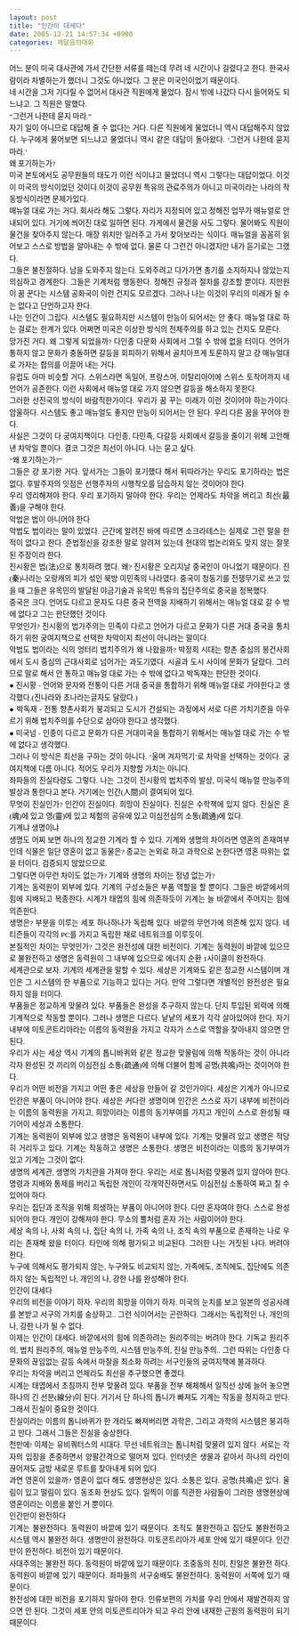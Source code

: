 ```yaml
---
layout: post
title: "인간이 대세다"
date: 2005-12-21 14:57:34 +0900
categories: 깨달음의대화
---
```

<P style="FONT-SIZE: 10pt; MARGIN: 0pt; COLOR: #000000; TEXT-INDENT: 0pt; LINE-HEIGHT: 160%; FONT-FAMILY: '바탕'; TEXT-ALIGN: justify">어느 분이 미국 대사관에 가서 간단한 서류를 떼는데 무려 네 시간이나 걸렸다고 한다. 한국사람이라 차별하는가 했더니 그것도 아니었다. 그 분은 미국인이었기 때문이다. </P> <P style="FONT-SIZE: 10pt; MARGIN: 0pt; COLOR: #000000; TEXT-INDENT: 0pt; LINE-HEIGHT: 160%; FONT-FAMILY: '바탕'; TEXT-ALIGN: justify">  
</P> <P style="FONT-SIZE: 10pt; MARGIN: 0pt; COLOR: #000000; TEXT-INDENT: 0pt; LINE-HEIGHT: 160%; FONT-FAMILY: '바탕'; TEXT-ALIGN: justify">네 시간을 그저 기다릴 수 없어서 대사관 직원에게 물었다. 잠시 밖에 나갔다 다시 들어와도 되느냐고. 그 직원은 말했다. </P> <P style="FONT-SIZE: 10pt; MARGIN: 0pt; COLOR: #000000; TEXT-INDENT: 0pt; LINE-HEIGHT: 160%; FONT-FAMILY: '바탕'; TEXT-ALIGN: justify">  
</P> <P style="FONT-SIZE: 10pt; MARGIN: 0pt; COLOR: #000000; TEXT-INDENT: 0pt; LINE-HEIGHT: 160%; FONT-FAMILY: '바탕'; TEXT-ALIGN: justify">“그런거 나한테 묻지 마라.” </P> <P style="FONT-SIZE: 10pt; MARGIN: 0pt; COLOR: #000000; TEXT-INDENT: 0pt; LINE-HEIGHT: 160%; FONT-FAMILY: '바탕'; TEXT-ALIGN: justify">  
</P> <P style="FONT-SIZE: 10pt; MARGIN: 0pt; COLOR: #000000; TEXT-INDENT: 0pt; LINE-HEIGHT: 160%; FONT-FAMILY: '바탕'; TEXT-ALIGN: justify">자기 일이 아니므로 대답해 줄 수 없다는 거다. 다른 직원에게 물었더니 역시 대답해주지 않았다. 누구에게 물어보면 되느냐고 물었더니 역시 같은 대답이 돌아왔다. ‘그런거 나한테 묻지 마라.’ </P> <P style="FONT-SIZE: 10pt; MARGIN: 0pt; COLOR: #000000; TEXT-INDENT: 0pt; LINE-HEIGHT: 160%; FONT-FAMILY: '바탕'; TEXT-ALIGN: justify">  
</P> <P style="FONT-SIZE: 10pt; MARGIN: 0pt; COLOR: #000000; TEXT-INDENT: 0pt; LINE-HEIGHT: 160%; FONT-FAMILY: '바탕'; TEXT-ALIGN: justify">왜 포기하는가? </P> <P style="FONT-SIZE: 10pt; MARGIN: 0pt; COLOR: #000000; TEXT-INDENT: 0pt; LINE-HEIGHT: 160%; FONT-FAMILY: '바탕'; TEXT-ALIGN: justify">미국 본토에서도 공무원들의 태도가 이런 식이냐고 물었더니 역시 그렇다는 대답이었다. 이것이 미국의 방식이었던 것이다.이것이 공무원 특유의 관료주의가 아니고 미국이라는 나라의 작동방식이라면 문제가있다. </P> <P style="FONT-SIZE: 10pt; MARGIN: 0pt; COLOR: #000000; TEXT-INDENT: 0pt; LINE-HEIGHT: 160%; FONT-FAMILY: '바탕'; TEXT-ALIGN: justify">  
</P> <P style="FONT-SIZE: 10pt; MARGIN: 0pt; COLOR: #000000; TEXT-INDENT: 0pt; LINE-HEIGHT: 160%; FONT-FAMILY: '바탕'; TEXT-ALIGN: justify">매뉴얼 대로 가는 거다. 회사라 해도 그렇다. 자리가 지정되어 있고 정해진 업무가 매뉴얼로 안내되어 있다. 거기에 씌어진 대로 일하면 된다. 가게에서 물건을 사도 그렇다. 물어봐도 직원이 물건을 찾아주지 않는다. 매장 위치만 일러주고 가서 찾아보라는 식이다. 매뉴얼을 꼼꼼히 읽어보고 스스로 방법을 알아내는 수 밖에 없다. 물론 다 그런건 아니겠지만 내가 듣기로는 그랬다. </P> <P style="FONT-SIZE: 10pt; MARGIN: 0pt; COLOR: #000000; TEXT-INDENT: 0pt; LINE-HEIGHT: 160%; FONT-FAMILY: '바탕'; TEXT-ALIGN: justify">  
</P> <P style="FONT-SIZE: 10pt; MARGIN: 0pt; COLOR: #000000; TEXT-INDENT: 0pt; LINE-HEIGHT: 160%; FONT-FAMILY: '바탕'; TEXT-ALIGN: justify">그들은 불친절하다. 남을 도와주지 않는다. 도와주려고 다가가면 총기를 소지하지나 않았는지 의심하고 경계한다. 그들은 기계처럼 행동한다. 정해진 규정과 절차를 강조할 뿐이다. 지만원이 꿈 꾼다는 시스템 공화국이 이런 건지도 모르겠다. 그러나 나는 이것이 우리의 미래가 될 수는 없다고 단언하고자 한다. </P> <P style="FONT-SIZE: 10pt; MARGIN: 0pt; COLOR: #000000; TEXT-INDENT: 0pt; LINE-HEIGHT: 160%; FONT-FAMILY: '바탕'; TEXT-ALIGN: justify">  
</P> <P style="FONT-SIZE: 10pt; MARGIN: 0pt; COLOR: #000000; TEXT-INDENT: 0pt; LINE-HEIGHT: 160%; FONT-FAMILY: '바탕'; TEXT-ALIGN: justify">나는 인간이 그립다. 시스템도 필요하지만 시스템이 만능이 되어서는 안 좋다. 매뉴얼 대로 하는 걸로는 한계가 있다. 어쩌면 미국은 이상한 방식의 전체주의를 하고 있는 건지도 모른다. </P> <P style="FONT-SIZE: 10pt; MARGIN: 0pt; COLOR: #000000; TEXT-INDENT: 0pt; LINE-HEIGHT: 160%; FONT-FAMILY: '바탕'; TEXT-ALIGN: justify">  
</P> <P style="FONT-SIZE: 10pt; MARGIN: 0pt; COLOR: #000000; TEXT-INDENT: 0pt; LINE-HEIGHT: 160%; FONT-FAMILY: '바탕'; TEXT-ALIGN: justify">망가진 거다. 왜 그렇게 되었을까? 다인종 다문화 사회에서 그럴 수 밖에 없을 터이다. 언어가 통하지 않고 문화가 충돌하면 갈등을 회피하기 위해서 골치아프게 토론하지 말고 걍 매뉴얼대로 가자는 합의를 이끌어 내는 거다. </P> <P style="FONT-SIZE: 10pt; MARGIN: 0pt; COLOR: #000000; TEXT-INDENT: 0pt; LINE-HEIGHT: 160%; FONT-FAMILY: '바탕'; TEXT-ALIGN: justify">  
</P> <P style="FONT-SIZE: 10pt; MARGIN: 0pt; COLOR: #000000; TEXT-INDENT: 0pt; LINE-HEIGHT: 160%; FONT-FAMILY: '바탕'; TEXT-ALIGN: justify">유럽도 아마 비슷할 거다. 스위스라면 독일어, 프랑스어, 이탈리아어에 스위스 토착어까지 네 언어가 공존한다. 이런 사회에서 매뉴얼 대로 가지 않으면 갈등을 해소하지 못한다. </P> <P style="FONT-SIZE: 10pt; MARGIN: 0pt; COLOR: #000000; TEXT-INDENT: 0pt; LINE-HEIGHT: 160%; FONT-FAMILY: '바탕'; TEXT-ALIGN: justify">  
</P> <P style="FONT-SIZE: 10pt; MARGIN: 0pt; COLOR: #000000; TEXT-INDENT: 0pt; LINE-HEIGHT: 160%; FONT-FAMILY: '바탕'; TEXT-ALIGN: justify">그러한 선진국의 방식이 바람직한가이다. 우리가 꿈 꾸는 미래가 이런 것이어야 하는가이다. 암울하다. 시스템도 좋고 매뉴얼도 좋지만 만능이 되어서는 안 된다. 우리 다른 꿈을 꾸어야 한다. </P> <P style="FONT-SIZE: 10pt; MARGIN: 0pt; COLOR: #000000; TEXT-INDENT: 0pt; LINE-HEIGHT: 160%; FONT-FAMILY: '바탕'; TEXT-ALIGN: justify">  
</P> <P style="FONT-SIZE: 10pt; MARGIN: 0pt; COLOR: #000000; TEXT-INDENT: 0pt; LINE-HEIGHT: 160%; FONT-FAMILY: '바탕'; TEXT-ALIGN: justify">사실은 그것이 다 궁여지책이다. 다인종, 다민족, 다갈등 사회에서 갈등을 줄이기 위해 고안해낸 차악일 뿐이다. 결코 그것은 최선이 아니다. 나는 묻고 싶다. </P> <P style="FONT-SIZE: 10pt; MARGIN: 0pt; COLOR: #000000; TEXT-INDENT: 0pt; LINE-HEIGHT: 160%; FONT-FAMILY: '바탕'; TEXT-ALIGN: justify">  
</P> <P style="FONT-SIZE: 10pt; MARGIN: 0pt; COLOR: #000000; TEXT-INDENT: 0pt; LINE-HEIGHT: 160%; FONT-FAMILY: '바탕'; TEXT-ALIGN: justify">“왜 포기하는가?” </P> <P style="FONT-SIZE: 10pt; MARGIN: 0pt; COLOR: #000000; TEXT-INDENT: 0pt; LINE-HEIGHT: 160%; FONT-FAMILY: '바탕'; TEXT-ALIGN: justify">  
</P> <P style="FONT-SIZE: 10pt; MARGIN: 0pt; COLOR: #000000; TEXT-INDENT: 0pt; LINE-HEIGHT: 160%; FONT-FAMILY: '바탕'; TEXT-ALIGN: justify">그들은 걍 포기한 거다. 앞서가는 그들이 포기했다 해서 뒤따라가는 우리도 포기하라는 법은 없다. 후발주자의 잇점은 선행주자의 시행착오를 답습하지 않는 것이어야 한다. </P> <P style="FONT-SIZE: 10pt; MARGIN: 0pt; COLOR: #000000; TEXT-INDENT: 0pt; LINE-HEIGHT: 160%; FONT-FAMILY: '바탕'; TEXT-ALIGN: justify">  
</P> <P style="FONT-SIZE: 10pt; MARGIN: 0pt; COLOR: #000000; TEXT-INDENT: 0pt; LINE-HEIGHT: 160%; FONT-FAMILY: '바탕'; TEXT-ALIGN: justify">우리 영리해져야 한다. 우리 포기하지 말아야 한다. 우리는 언제라도 차악을 버리고 최선(最善)을 구해야 한다. </P> <P style="FONT-SIZE: 10pt; MARGIN: 0pt; COLOR: #000000; TEXT-INDENT: 0pt; LINE-HEIGHT: 160%; FONT-FAMILY: '바탕'; TEXT-ALIGN: justify">  
</P> <P style="FONT-SIZE: 10pt; MARGIN: 0pt; COLOR: #000000; TEXT-INDENT: 0pt; LINE-HEIGHT: 160%; FONT-FAMILY: '바탕'; TEXT-ALIGN: justify">악법은 법이 아니어야 한다 </P> <P style="FONT-SIZE: 10pt; MARGIN: 0pt; COLOR: #000000; TEXT-INDENT: 0pt; LINE-HEIGHT: 160%; FONT-FAMILY: '바탕'; TEXT-ALIGN: justify">악법도 법이라는 말이 있었다. 근간에 알려진 바에 따르면 소크라테스는 실제로 그런 말을 한 적이 없다고 한다. 준법정신을 강조한 말로 알려져 있는데 현대의 법논리와도 맞지 않는 잘못된 주장이라 한다. </P> <P style="FONT-SIZE: 10pt; MARGIN: 0pt; COLOR: #000000; TEXT-INDENT: 0pt; LINE-HEIGHT: 160%; FONT-FAMILY: '바탕'; TEXT-ALIGN: justify">  
</P> <P style="FONT-SIZE: 10pt; MARGIN: 0pt; COLOR: #000000; TEXT-INDENT: 0pt; LINE-HEIGHT: 160%; FONT-FAMILY: '바탕'; TEXT-ALIGN: justify">진시황은 법(法)으로 통치하려 했다. 왜? 진시황은 오리지날 중국인이 아니었기 때문이다. 진(秦)나라는 오랑캐의 피가 섞인 북방 이민족의 나라였다. 중국이 청동기를 전쟁무기로 쓰고 있을 때 그들은 유목민의 발달된 야금기술과 유목민 특유의 집단주의로 중국을 정복했다. </P> <P style="FONT-SIZE: 10pt; MARGIN: 0pt; COLOR: #000000; TEXT-INDENT: 0pt; LINE-HEIGHT: 160%; FONT-FAMILY: '바탕'; TEXT-ALIGN: justify">  
</P> <P style="FONT-SIZE: 10pt; MARGIN: 0pt; COLOR: #000000; TEXT-INDENT: 0pt; LINE-HEIGHT: 160%; FONT-FAMILY: '바탕'; TEXT-ALIGN: justify">중국은 크다. 언어도 다르고 문자도 다른 중국 전역을 지배하기 위해서는 매뉴얼 대로 갈 수 밖에 없다고 그는 판단했던 것이다. </P> <P style="FONT-SIZE: 10pt; MARGIN: 0pt; COLOR: #000000; TEXT-INDENT: 0pt; LINE-HEIGHT: 160%; FONT-FAMILY: '바탕'; TEXT-ALIGN: justify">  
</P> <P style="FONT-SIZE: 10pt; MARGIN: 0pt; COLOR: #000000; TEXT-INDENT: 0pt; LINE-HEIGHT: 160%; FONT-FAMILY: '바탕'; TEXT-ALIGN: justify">무엇인가? 진시황의 법가주의는 민족이 다르고 언어가 다르고 문화가 다른 거대 중국을 통치하기 위한 궁여지책으로 선택한 차악이지 최선이 아니라는 말이다. </P> <P style="FONT-SIZE: 10pt; MARGIN: 0pt; COLOR: #000000; TEXT-INDENT: 0pt; LINE-HEIGHT: 160%; FONT-FAMILY: '바탕'; TEXT-ALIGN: justify">  
</P> <P style="FONT-SIZE: 10pt; MARGIN: 0pt; COLOR: #000000; TEXT-INDENT: 0pt; LINE-HEIGHT: 160%; FONT-FAMILY: '바탕'; TEXT-ALIGN: justify">악법도 법이라는 식의 엉터리 법치주의가 왜 나왔을까? 박정희 시대는 향촌 중심의 봉건사회에서 도시 중심의 근대사회로 넘어가는 과도기였다. 시골과 도시 사이에 문화가 달랐다. 그러므로 말로 해서 안 통하고 매뉴얼 대로 가는 수 밖에 없다고 박독재는 판단한 것이다. </P> <P style="FONT-SIZE: 10pt; MARGIN: 0pt; COLOR: #000000; TEXT-INDENT: 0pt; LINE-HEIGHT: 160%; FONT-FAMILY: '바탕'; TEXT-ALIGN: justify">  
</P> <P style="FONT-SIZE: 10pt; MARGIN: 0pt; COLOR: #000000; TEXT-INDENT: 0pt; LINE-HEIGHT: 160%; FONT-FAMILY: '바탕'; TEXT-ALIGN: justify">● 진시황 - 언어와 문자와 전통이 다른 거대 중국을 통합하기 위해 매뉴얼 대로 가야한다고 생각했다.(진나라와 초나라는글자도 달랐다.) </P> <P style="FONT-SIZE: 10pt; MARGIN: 0pt; COLOR: #000000; TEXT-INDENT: 0pt; LINE-HEIGHT: 160%; FONT-FAMILY: '바탕'; TEXT-ALIGN: justify">  
</P> <P style="FONT-SIZE: 10pt; MARGIN: 0pt; COLOR: #000000; TEXT-INDENT: 0pt; LINE-HEIGHT: 160%; FONT-FAMILY: '바탕'; TEXT-ALIGN: justify">● 박독재 - 전통 향촌사회가 붕괴되고 도시가 건설되는 과정에서 서로 다른 가치기준을 아우르기 위해 법치주의를 수단으로 삼아야 한다고 생각했다. </P> <P style="FONT-SIZE: 10pt; MARGIN: 0pt; COLOR: #000000; TEXT-INDENT: 0pt; LINE-HEIGHT: 160%; FONT-FAMILY: '바탕'; TEXT-ALIGN: justify">  
</P> <P style="FONT-SIZE: 10pt; MARGIN: 0pt; COLOR: #000000; TEXT-INDENT: 0pt; LINE-HEIGHT: 160%; FONT-FAMILY: '바탕'; TEXT-ALIGN: justify">● 미국넘 - 인종이 다르고 문화가 다른 거대미국을 통합하기 위해서는 매뉴얼 대로 가는 수 밖에 없다고 생각했다. </P> <P style="FONT-SIZE: 10pt; MARGIN: 0pt; COLOR: #000000; TEXT-INDENT: 0pt; LINE-HEIGHT: 160%; FONT-FAMILY: '바탕'; TEXT-ALIGN: justify">  
</P> <P style="FONT-SIZE: 10pt; MARGIN: 0pt; COLOR: #000000; TEXT-INDENT: 0pt; LINE-HEIGHT: 160%; FONT-FAMILY: '바탕'; TEXT-ALIGN: justify">그러나 이 방식은 최선을 구하는 것이 아니다. ‘울며 겨자먹기’로 차악을 선택하는 것이다. 궁여지책에 다름 아니다. 적어도 우리가 지향할 가치는 아니다. </P> <P style="FONT-SIZE: 10pt; MARGIN: 0pt; COLOR: #000000; TEXT-INDENT: 0pt; LINE-HEIGHT: 160%; FONT-FAMILY: '바탕'; TEXT-ALIGN: justify">  
</P> <P style="FONT-SIZE: 10pt; MARGIN: 0pt; COLOR: #000000; TEXT-INDENT: 0pt; LINE-HEIGHT: 160%; FONT-FAMILY: '바탕'; TEXT-ALIGN: justify">좌파들의 진실타령도 그렇다. 나는 그것이 진시황의 법치주의 발상, 미국식 매뉴얼 만능주의 발상과 통한다고 본다. 거기에는 인간(人間)이 결여되어 있다. </P> <P style="FONT-SIZE: 10pt; MARGIN: 0pt; COLOR: #000000; TEXT-INDENT: 0pt; LINE-HEIGHT: 160%; FONT-FAMILY: '바탕'; TEXT-ALIGN: justify">  
</P> <P style="FONT-SIZE: 10pt; MARGIN: 0pt; COLOR: #000000; TEXT-INDENT: 0pt; LINE-HEIGHT: 160%; FONT-FAMILY: '바탕'; TEXT-ALIGN: justify">무엇이 진실인가? 인간이 진실이다. 희망이 진실이다. 진실은 수학책에 있지 않다. 진실은 혼(魂)에 있고 영(靈)에 있고 체험의 공유에 있고 이심전심의 소통(疏通)에 있다. </P> <P style="FONT-SIZE: 10pt; MARGIN: 0pt; COLOR: #000000; TEXT-INDENT: 0pt; LINE-HEIGHT: 160%; FONT-FAMILY: '바탕'; TEXT-ALIGN: justify">  
</P> <P style="FONT-SIZE: 10pt; MARGIN: 0pt; COLOR: #000000; TEXT-INDENT: 0pt; LINE-HEIGHT: 160%; FONT-FAMILY: '바탕'; TEXT-ALIGN: justify">기계냐 생명이냐 </P> <P style="FONT-SIZE: 10pt; MARGIN: 0pt; COLOR: #000000; TEXT-INDENT: 0pt; LINE-HEIGHT: 160%; FONT-FAMILY: '바탕'; TEXT-ALIGN: justify">생명도 어찌 보면 하나의 정교한 기계라 할 수 있다. 기계와 생명의 차이라면 영혼의 존재여부인데 식물은 일단 영혼이 없고 동물은? 종교는 논외로 하고 과학으로 논한다면 영혼 따위는 없을 터이다. 검증되지 않았으므로. </P> <P style="FONT-SIZE: 10pt; MARGIN: 0pt; COLOR: #000000; TEXT-INDENT: 0pt; LINE-HEIGHT: 160%; FONT-FAMILY: '바탕'; TEXT-ALIGN: justify">  
</P> <P style="FONT-SIZE: 10pt; MARGIN: 0pt; COLOR: #000000; TEXT-INDENT: 0pt; LINE-HEIGHT: 160%; FONT-FAMILY: '바탕'; TEXT-ALIGN: justify">그렇다면 아무런 차이도 없는가? 기계와 생명의 차이는 정녕 없는가? </P> <P style="FONT-SIZE: 10pt; MARGIN: 0pt; COLOR: #000000; TEXT-INDENT: 0pt; LINE-HEIGHT: 160%; FONT-FAMILY: '바탕'; TEXT-ALIGN: justify">  
</P> <P style="FONT-SIZE: 10pt; MARGIN: 0pt; COLOR: #000000; TEXT-INDENT: 0pt; LINE-HEIGHT: 160%; FONT-FAMILY: '바탕'; TEXT-ALIGN: justify">기계는 동력원이 외부에 있다. 기계의 구성소들은 부품 역할을 할 뿐이다. 그들은 바깥에서의 힘에 지배되고 복종한다. 시계가 태엽의 힘에 의존하듯이 기계는 늘 바깥에서 주어지는 힘에 의존한다. </P> <P style="FONT-SIZE: 10pt; MARGIN: 0pt; COLOR: #000000; TEXT-INDENT: 0pt; LINE-HEIGHT: 160%; FONT-FAMILY: '바탕'; TEXT-ALIGN: justify">  
</P> <P style="FONT-SIZE: 10pt; MARGIN: 0pt; COLOR: #000000; TEXT-INDENT: 0pt; LINE-HEIGHT: 160%; FONT-FAMILY: '바탕'; TEXT-ALIGN: justify">생명은? 부분을 이루는 세포 하나하나가 독립해 있다. 바깥의 무언가에 의존해 있지 않다. 네티즌들이 각각의 PC를 가지고 독립한 채로 네트워크를 이루듯이. </P> <P style="FONT-SIZE: 10pt; MARGIN: 0pt; COLOR: #000000; TEXT-INDENT: 0pt; LINE-HEIGHT: 160%; FONT-FAMILY: '바탕'; TEXT-ALIGN: justify">  
</P> <P style="FONT-SIZE: 10pt; MARGIN: 0pt; COLOR: #000000; TEXT-INDENT: 0pt; LINE-HEIGHT: 160%; FONT-FAMILY: '바탕'; TEXT-ALIGN: justify">본질적인 차이는 무엇인가? 그것은 완전성에 대한 비전이다. 기계는 동력원이 바깥에 있으므로 불완전하고 생명은 동력원이 그 내부에 있으므로 에너지 순환 1사이클이 완전하다. </P> <P style="FONT-SIZE: 10pt; MARGIN: 0pt; COLOR: #000000; TEXT-INDENT: 0pt; LINE-HEIGHT: 160%; FONT-FAMILY: '바탕'; TEXT-ALIGN: justify">  
</P> <P style="FONT-SIZE: 10pt; MARGIN: 0pt; COLOR: #000000; TEXT-INDENT: 0pt; LINE-HEIGHT: 160%; FONT-FAMILY: '바탕'; TEXT-ALIGN: justify">세계관으로 보자. 기계의 세계관을 말할 수 있다. 세상은 기계와도 같은 정교한 시스템이며 개인은 그 시스템의 한 부품으로 기능하고 있다는 거다. 만약 그렇다면 개별적인 완전성은 필요하지 않을 터이다. </P> <P style="FONT-SIZE: 10pt; MARGIN: 0pt; COLOR: #000000; TEXT-INDENT: 0pt; LINE-HEIGHT: 160%; FONT-FAMILY: '바탕'; TEXT-ALIGN: justify">  
</P> <P style="FONT-SIZE: 10pt; MARGIN: 0pt; COLOR: #000000; TEXT-INDENT: 0pt; LINE-HEIGHT: 160%; FONT-FAMILY: '바탕'; TEXT-ALIGN: justify">부품들은 정교하게 맞물려 있다. 부품들은 완성을 추구하지 않는다. 단지 투입된 외력에 의해 기계적으로 작동할 뿐이다. 그러나 생명은 다르다. 낱낱의 세포가 각각 살아있어야 한다. 자기 내부에 미토콘트리아라는 이름의 동력원을 가지고 각자가 스스로 역할을 찾아내지 않으면 안 된다. </P> <P style="FONT-SIZE: 10pt; MARGIN: 0pt; COLOR: #000000; TEXT-INDENT: 0pt; LINE-HEIGHT: 160%; FONT-FAMILY: '바탕'; TEXT-ALIGN: justify">  
</P> <P style="FONT-SIZE: 10pt; MARGIN: 0pt; COLOR: #000000; TEXT-INDENT: 0pt; LINE-HEIGHT: 160%; FONT-FAMILY: '바탕'; TEXT-ALIGN: justify">우리가 사는 세상 역시 기계의 톱니바퀴와 같은 정교한 맞물림에 의해 작동하는 것이 아니라 각자 완성된 것 끼리의 이심전심 소통(疏通)에 의해 더불어 함께 공명(共鳴)하는 것이어야 한다. </P> <P style="FONT-SIZE: 10pt; MARGIN: 0pt; COLOR: #000000; TEXT-INDENT: 0pt; LINE-HEIGHT: 160%; FONT-FAMILY: '바탕'; TEXT-ALIGN: justify">  
</P> <P style="FONT-SIZE: 10pt; MARGIN: 0pt; COLOR: #000000; TEXT-INDENT: 0pt; LINE-HEIGHT: 160%; FONT-FAMILY: '바탕'; TEXT-ALIGN: justify">우리가 어떤 비전을 가지고 어떤 좋은 세상을 만들어 갈 것인가이다. 세상은 기계가 아니므로 인간은 부품이 아니어야 한다. 세상은 커다란 생명이며 인간은 스스로 자기 내부에 비전이라는 이름의 동력원을 가지고, 희망이라는 이름의 동기부여를 가지고 개인이 스스로 완성될 때 기어이 세상과 소통한다. </P> <P style="FONT-SIZE: 10pt; MARGIN: 0pt; COLOR: #000000; TEXT-INDENT: 0pt; LINE-HEIGHT: 160%; FONT-FAMILY: '바탕'; TEXT-ALIGN: justify">  
</P> <P style="FONT-SIZE: 10pt; MARGIN: 0pt; COLOR: #000000; TEXT-INDENT: 0pt; LINE-HEIGHT: 160%; FONT-FAMILY: '바탕'; TEXT-ALIGN: justify">기계는 동력원이 외부에 있고 생명은 동력원이 내부에 있다. 기계는 맞물려 있고 생명은 적당히 거리두고 있다. 기계는 작동하고 생명은 소통한다. 생명은 비전이라는 이름의 동기부여가 있고 기계는 그것이 없다. </P> <P style="FONT-SIZE: 10pt; MARGIN: 0pt; COLOR: #000000; TEXT-INDENT: 0pt; LINE-HEIGHT: 160%; FONT-FAMILY: '바탕'; TEXT-ALIGN: justify">  
</P> <P style="FONT-SIZE: 10pt; MARGIN: 0pt; COLOR: #000000; TEXT-INDENT: 0pt; LINE-HEIGHT: 160%; FONT-FAMILY: '바탕'; TEXT-ALIGN: justify">생명의 세계관, 생명의 가치관을 가져야 한다. 우리는 서로 톱니처럼 맞물려 있지 않아야 한다. 명령과 지배와 통제를 버리고 독립한 개인이 각개약진하면서도 이심전심 소통하여 짜고 칠 수 있어야 하다. </P> <P style="FONT-SIZE: 10pt; MARGIN: 0pt; COLOR: #000000; TEXT-INDENT: 0pt; LINE-HEIGHT: 160%; FONT-FAMILY: '바탕'; TEXT-ALIGN: justify">  
</P> <P style="FONT-SIZE: 10pt; MARGIN: 0pt; COLOR: #000000; TEXT-INDENT: 0pt; LINE-HEIGHT: 160%; FONT-FAMILY: '바탕'; TEXT-ALIGN: justify">우리는 집단과 조직을 위해 희생하는 부품이 아니어야 한다. 다만 혼자여야 한다. 스스로 완성되어야 한다. 개인이 강해져야 한다. 무소의 뿔처럼 혼자 가는 사람이어야 한다. </P> <P style="FONT-SIZE: 10pt; MARGIN: 0pt; COLOR: #000000; TEXT-INDENT: 0pt; LINE-HEIGHT: 160%; FONT-FAMILY: '바탕'; TEXT-ALIGN: justify">  
</P> <P style="FONT-SIZE: 10pt; MARGIN: 0pt; COLOR: #000000; TEXT-INDENT: 0pt; LINE-HEIGHT: 160%; FONT-FAMILY: '바탕'; TEXT-ALIGN: justify">세상 속의 나, 사회 속의 나, 집단 속의 나, 가족 속의 나, 조직 속의 부품으로 존재하는 나로 우리는 존재해 왔을 터이다. 타인에 의해 평가되고 비교된다. 그러한 나는 거짓된 나다. 버려야 한다. </P> <P style="FONT-SIZE: 10pt; MARGIN: 0pt; COLOR: #000000; TEXT-INDENT: 0pt; LINE-HEIGHT: 160%; FONT-FAMILY: '바탕'; TEXT-ALIGN: justify">  
</P> <P style="FONT-SIZE: 10pt; MARGIN: 0pt; COLOR: #000000; TEXT-INDENT: 0pt; LINE-HEIGHT: 160%; FONT-FAMILY: '바탕'; TEXT-ALIGN: justify">누구에 의해서도 평가되지 않는, 누구와도 비교되지 않는, 가족에도, 조직에도, 집단에도 의존하지 않는 독립적인 나, 개인의 나, 강한 나를 완성해야 한다. </P> <P style="FONT-SIZE: 10pt; MARGIN: 0pt; COLOR: #000000; TEXT-INDENT: 0pt; LINE-HEIGHT: 160%; FONT-FAMILY: '바탕'; TEXT-ALIGN: justify">  
</P> <P style="FONT-SIZE: 10pt; MARGIN: 0pt; COLOR: #000000; TEXT-INDENT: 0pt; LINE-HEIGHT: 160%; FONT-FAMILY: '바탕'; TEXT-ALIGN: justify">인간이 대세다 </P> <P style="FONT-SIZE: 10pt; MARGIN: 0pt; COLOR: #000000; TEXT-INDENT: 0pt; LINE-HEIGHT: 160%; FONT-FAMILY: '바탕'; TEXT-ALIGN: justify">우리의 비전을 이야기 하자. 우리의 희망을 이야기 하자. 미국의 눈치를 보고 일본의 성공사례를 본받고 서구의 가치를 숭상하고.. 그런 식이어서는 곤란하다. 그래서는 독립적인 나, 개인의 나, 강한 나가 될 수 없다. </P> <P style="FONT-SIZE: 10pt; MARGIN: 0pt; COLOR: #000000; TEXT-INDENT: 0pt; LINE-HEIGHT: 160%; FONT-FAMILY: '바탕'; TEXT-ALIGN: justify">  
</P> <P style="FONT-SIZE: 10pt; MARGIN: 0pt; COLOR: #000000; TEXT-INDENT: 0pt; LINE-HEIGHT: 160%; FONT-FAMILY: '바탕'; TEXT-ALIGN: justify">이제는 인간이 대세다. 바깥에서의 힘에 의존하려는 원리주의는 버려야 한다. 기독교 원리주의, 법치 원리주의, 매뉴얼 만능주의, 시스템 만능주의, 진실 만능주의.. 그런 따위는 다인종 다문화의 끊임없는 갈등 속에서 마찰을 최소화 하려는 서구인들의 궁여지책에 불과하다. </P> <P style="FONT-SIZE: 10pt; MARGIN: 0pt; COLOR: #000000; TEXT-INDENT: 0pt; LINE-HEIGHT: 160%; FONT-FAMILY: '바탕'; TEXT-ALIGN: justify">  
</P> <P style="FONT-SIZE: 10pt; MARGIN: 0pt; COLOR: #000000; TEXT-INDENT: 0pt; LINE-HEIGHT: 160%; FONT-FAMILY: '바탕'; TEXT-ALIGN: justify">우리는 차악을 버리고 언제라도 최선을 추구했으면 좋겠다. </P> <P style="FONT-SIZE: 10pt; MARGIN: 0pt; COLOR: #000000; TEXT-INDENT: 0pt; LINE-HEIGHT: 160%; FONT-FAMILY: '바탕'; TEXT-ALIGN: justify">  
</P> <P style="FONT-SIZE: 10pt; MARGIN: 0pt; COLOR: #000000; TEXT-INDENT: 0pt; LINE-HEIGHT: 160%; FONT-FAMILY: '바탕'; TEXT-ALIGN: justify">시계는 태엽에서 초침까지 전부 맞물려 있다. 부품을 전부 해체해서 일직선 상에 늘어 놓으면 하나의 긴 선분(線分)이 된다. 거기서 단 하나의 톱니가 빠져도 기계는 작동을 정지하고 만다. 그래서 진실이 중요한 것이다. </P> <P style="FONT-SIZE: 10pt; MARGIN: 0pt; COLOR: #000000; TEXT-INDENT: 0pt; LINE-HEIGHT: 160%; FONT-FAMILY: '바탕'; TEXT-ALIGN: justify">  
</P> <P style="FONT-SIZE: 10pt; MARGIN: 0pt; COLOR: #000000; TEXT-INDENT: 0pt; LINE-HEIGHT: 160%; FONT-FAMILY: '바탕'; TEXT-ALIGN: justify">진실이라는 이름의 톱니바퀴가 한 개라도 빠져버리면 과학은, 그리고 과학의 시스템은 붕괴하고 만다. 그래서 그들은 진실을 숭상한다. </P> <P style="FONT-SIZE: 10pt; MARGIN: 0pt; COLOR: #000000; TEXT-INDENT: 0pt; LINE-HEIGHT: 160%; FONT-FAMILY: '바탕'; TEXT-ALIGN: justify">  
</P> <P style="FONT-SIZE: 10pt; MARGIN: 0pt; COLOR: #000000; TEXT-INDENT: 0pt; LINE-HEIGHT: 160%; FONT-FAMILY: '바탕'; TEXT-ALIGN: justify">천만에! 이제는 유비쿼터스의 시대다. 무선 네트워크는 톱니처럼 맞물려 있지 않다. 서로는 각자의 입장을 존중하면서 양팔간격으로 떨어져 있다. 인터넷은 생물과 같아서 하나의 라인이 끊어져도 금방 새로운 루트를 찾아내게 되어 있다. </P> <P style="FONT-SIZE: 10pt; MARGIN: 0pt; COLOR: #000000; TEXT-INDENT: 0pt; LINE-HEIGHT: 160%; FONT-FAMILY: '바탕'; TEXT-ALIGN: justify">  
</P> <P style="FONT-SIZE: 10pt; MARGIN: 0pt; COLOR: #000000; TEXT-INDENT: 0pt; LINE-HEIGHT: 160%; FONT-FAMILY: '바탕'; TEXT-ALIGN: justify">과연 영혼이 있을까? 영혼이 없다 해도 생명현상은 있다. 소통은 있다. 공명(共鳴)은 있다. 울림이 있고 떨림이 있다. 동조화 현상도 있다. 일찍이 이를 직관한 사람들이 그러한 생명현상에 영혼이라는 이름을 붙인 거 뿐이다. </P> <P style="FONT-SIZE: 10pt; MARGIN: 0pt; COLOR: #000000; TEXT-INDENT: 0pt; LINE-HEIGHT: 160%; FONT-FAMILY: '바탕'; TEXT-ALIGN: justify">  
</P> <P style="FONT-SIZE: 10pt; MARGIN: 0pt; COLOR: #000000; TEXT-INDENT: 0pt; LINE-HEIGHT: 160%; FONT-FAMILY: '바탕'; TEXT-ALIGN: justify">인간만이 완전하다 </P> <P style="FONT-SIZE: 10pt; MARGIN: 0pt; COLOR: #000000; TEXT-INDENT: 0pt; LINE-HEIGHT: 160%; FONT-FAMILY: '바탕'; TEXT-ALIGN: justify">기계는 불완전하다. 동력원이 바깥에 있기 때문이다. 조직도 불완전하고 집단도 불완전하고 시스템 역시 불완전 하다. 생명만이 완전하다. 미토콘트리아가 세포 안에 있기 때문이다. 인간만이 완전하다. 비전이 있기 때문이다. </P> <P style="FONT-SIZE: 10pt; MARGIN: 0pt; COLOR: #000000; TEXT-INDENT: 0pt; LINE-HEIGHT: 160%; FONT-FAMILY: '바탕'; TEXT-ALIGN: justify">  
</P> <P style="FONT-SIZE: 10pt; MARGIN: 0pt; COLOR: #000000; TEXT-INDENT: 0pt; LINE-HEIGHT: 160%; FONT-FAMILY: '바탕'; TEXT-ALIGN: justify">사대주의는 불완전 하다. 동력원이 바깥에 있기 때문이다. 조중동의 친미, 친일은 불완전 하다. 동력원이 바깥에 있기 때문이다. 좌파들의 서구숭배도 불완전하다. 동력원이 서쪽에 있기 때문이다. </P> <P style="FONT-SIZE: 10pt; MARGIN: 0pt; COLOR: #000000; TEXT-INDENT: 0pt; LINE-HEIGHT: 160%; FONT-FAMILY: '바탕'; TEXT-ALIGN: justify">  
</P> <P style="FONT-SIZE: 10pt; MARGIN: 0pt; COLOR: #000000; TEXT-INDENT: 0pt; LINE-HEIGHT: 160%; FONT-FAMILY: '바탕'; TEXT-ALIGN: justify">완전성에 대한 비전을 포기하지 말아야 한다. 인류보편의 가치를 우리 안에서 재발견하지 않으면 안 된다. 그것이 세포 안의 미토콘트리아가 되고 우리 안에 내재한 근원의 동력원이 되기 때문이다. </P>